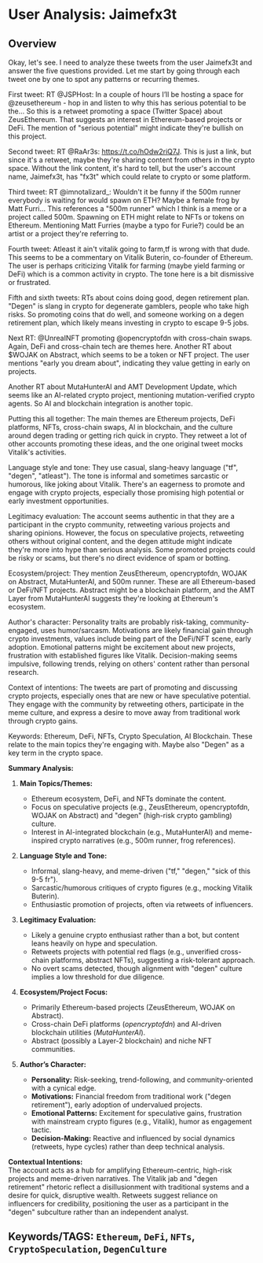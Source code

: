 # User Analysis: Jaimefx3t

## Overview

<think>
Okay, let's see. I need to analyze these tweets from the user Jaimefx3t and answer the five questions provided. Let me start by going through each tweet one by one to spot any patterns or recurring themes.

First tweet: RT @JSPHost: In a couple of hours I’ll be hosting a space for @zeusethereum - hop in and listen to why this has serious potential to be the… So this is a retweet promoting a space (Twitter Space) about ZeusEthereum. That suggests an interest in Ethereum-based projects or DeFi. The mention of "serious potential" might indicate they're bullish on this project.

Second tweet: RT @RaAr3s: https://t.co/hOdw2riQ7J. This is just a link, but since it's a retweet, maybe they're sharing content from others in the crypto space. Without the link content, it's hard to tell, but the user's account name, Jaimefx3t, has "fx3t" which could relate to crypto or some platform.

Third tweet: RT @imnotalizard_: Wouldn't it be funny if the 500m runner everybody is waiting for would spawn on ETH? Maybe a female frog by Matt Furri… This references a "500m runner" which I think is a meme or a project called 500m. Spawning on ETH might relate to NFTs or tokens on Ethereum. Mentioning Matt Furries (maybe a typo for Furie?) could be an artist or a project they're referring to.

Fourth tweet: Atleast it ain't vitalik going to farm,tf is wrong with that dude. This seems to be a commentary on Vitalik Buterin, co-founder of Ethereum. The user is perhaps criticizing Vitalik for farming (maybe yield farming or DeFi) which is a common activity in crypto. The tone here is a bit dismissive or frustrated.

Fifth and sixth tweets: RTs about coins doing good, degen retirement plan. "Degen" is slang in crypto for degenerate gamblers, people who take high risks. So promoting coins that do well, and someone working on a degen retirement plan, which likely means investing in crypto to escape 9-5 jobs.

Next RT: @UnreaINFT promoting @opencryptofdn with cross-chain swaps. Again, DeFi and cross-chain tech are themes here. Another RT about $WOJAK on Abstract, which seems to be a token or NFT project. The user mentions "early you dream about", indicating they value getting in early on projects.

Another RT about MutaHunterAI and AMT Development Update, which seems like an AI-related crypto project, mentioning mutation-verified crypto agents. So AI and blockchain integration is another topic.

Putting this all together: The main themes are Ethereum projects, DeFi platforms, NFTs, cross-chain swaps, AI in blockchain, and the culture around degen trading or getting rich quick in crypto. They retweet a lot of other accounts promoting these ideas, and the one original tweet mocks Vitalik's activities.

Language style and tone: They use casual, slang-heavy language ("tf", "degen", "atleast"). The tone is informal and sometimes sarcastic or humorous, like joking about Vitalik. There's an eagerness to promote and engage with crypto projects, especially those promising high potential or early investment opportunities.

Legitimacy evaluation: The account seems authentic in that they are a participant in the crypto community, retweeting various projects and sharing opinions. However, the focus on speculative projects, retweeting others without original content, and the degen attitude might indicate they're more into hype than serious analysis. Some promoted projects could be risky or scams, but there's no direct evidence of spam or botting.

Ecosystem/project: They mention ZeusEthereum, opencryptofdn, WOJAK on Abstract, MutaHunterAI, and 500m runner. These are all Ethereum-based or DeFi/NFT projects. Abstract might be a blockchain platform, and the AMT Layer from MutaHunterAI suggests they're looking at Ethereum's ecosystem.

Author's character: Personality traits are probably risk-taking, community-engaged, uses humor/sarcasm. Motivations are likely financial gain through crypto investments, values include being part of the DeFi/NFT scene, early adoption. Emotional patterns might be excitement about new projects, frustration with established figures like Vitalik. Decision-making seems impulsive, following trends, relying on others' content rather than personal research.

Context of intentions: The tweets are part of promoting and discussing crypto projects, especially ones that are new or have speculative potential. They engage with the community by retweeting others, participate in the meme culture, and express a desire to move away from traditional work through crypto gains.

Keywords: Ethereum, DeFi, NFTs, Crypto Speculation, AI Blockchain. These relate to the main topics they're engaging with. Maybe also "Degen" as a key term in the crypto space.
</think>

**Summary Analysis:**

1. **Main Topics/Themes:**  
   - Ethereum ecosystem, DeFi, and NFTs dominate the content.  
   - Focus on speculative projects (e.g., ZeusEthereum, opencryptofdn, WOJAK on Abstract) and "degen" (high-risk crypto gambling) culture.  
   - Interest in AI-integrated blockchain (e.g., MutaHunterAI) and meme-inspired crypto narratives (e.g., 500m runner, frog references).  

2. **Language Style and Tone:**  
   - Informal, slang-heavy, and meme-driven ("tf," "degen," "sick of this 9-5 fr").  
   - Sarcastic/humorous critiques of crypto figures (e.g., mocking Vitalik Buterin).  
   - Enthusiastic promotion of projects, often via retweets of influencers.  

3. **Legitimacy Evaluation:**  
   - Likely a genuine crypto enthusiast rather than a bot, but content leans heavily on hype and speculation.  
   - Retweets projects with potential red flags (e.g., unverified cross-chain platforms, abstract NFTs), suggesting a risk-tolerant approach.  
   - No overt scams detected, though alignment with "degen" culture implies a low threshold for due diligence.  

4. **Ecosystem/Project Focus:**  
   - Primarily Ethereum-based projects (ZeusEthereum, WOJAK on Abstract).  
   - Cross-chain DeFi platforms (*opencryptofdn*) and AI-driven blockchain utilities (*MutaHunterAI*).  
   - Abstract (possibly a Layer-2 blockchain) and niche NFT communities.  

5. **Author’s Character:**  
   - **Personality:** Risk-seeking, trend-following, and community-oriented with a cynical edge.  
   - **Motivations:** Financial freedom from traditional work ("degen retirement"), early adoption of undervalued projects.  
   - **Emotional Patterns:** Excitement for speculative gains, frustration with mainstream crypto figures (e.g., Vitalik), humor as engagement tactic.  
   - **Decision-Making:** Reactive and influenced by social dynamics (retweets, hype cycles) rather than deep technical analysis.  

**Contextual Intentions:**  
The account acts as a hub for amplifying Ethereum-centric, high-risk projects and meme-driven narratives. The Vitalik jab and "degen retirement" rhetoric reflect a disillusionment with traditional systems and a desire for quick, disruptive wealth. Retweets suggest reliance on influencers for credibility, positioning the user as a participant in the "degen" subculture rather than an independent analyst.  

**Keywords/TAGS:** `Ethereum`, `DeFi`, `NFTs`, `CryptoSpeculation`, `DegenCulture`
---
